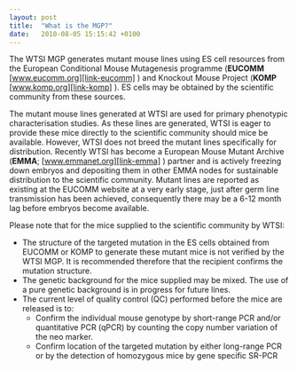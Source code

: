 ```yaml
---
layout: post
title:  "What is the MGP?"
date:   2010-08-05 15:15:42 +0100
---
```


The WTSI MGP generates mutant mouse lines using ES cell resources from the European Conditional Mouse Mutagenesis programme (**EUCOMM** [www.eucomm.org][link-eucomm] ) and Knockout Mouse Project (**KOMP** [www.komp.org][link-komp] ). ES cells may be obtained by the scientific community from these sources.

The mutant mouse lines generated at WTSI are used for primary phenotypic characterisation studies. As these lines are generated, WTSI is eager to provide these mice directly to the scientific community should mice be available. However, WTSI does not breed the mutant lines specifically for distribution. Recently WTSI has become a European Mouse Mutant Archive (**EMMA**; [www.emmanet.org][link-emma] ) partner and is actively freezing down embryos and depositing them in other EMMA nodes for sustainable distribution to the scientific community. Mutant lines are reported as existing at the EUCOMM website at a very early stage, just after germ line transmission has been achieved, consequently there may be a 6-12 month lag before embryos become available. 

Please note that for the mice supplied to the scientific community by WTSI:

 * The structure of the targeted mutation in the ES cells obtained from EUCOMM or KOMP to generate these mutant mice is not verified by the WTSI MGP. It is recommended therefore that the recipient confirms the mutation structure.
* The genetic background for the mice supplied may be mixed. The use of a pure genetic background is in progress for future lines.
* The current level of quality control (QC) performed before the mice are released is to:
    * Confirm the individual mouse genotype by short-range PCR and/or quantitative PCR (qPCR) by counting the copy number variation of the neo marker.
    * Confirm location of the targeted mutation by either long-range PCR or by the detection of homozygous mice by gene specific SR-PCR

[link-eucomm]: http://www.eucomm.org
[link-komp]: http://www.komp.org
[link-emma]: http://www.emmanet.org